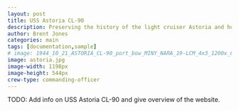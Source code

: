 ```yaml
---
layout: post
title: USS Astoria CL-90
description: Preserving the history of the light cruiser Astoria and honoring the men who served aboard her.
author: Brent Jones
categories: main
tags: [documentation,sample]
# image: 1944_10_21_ASTORIA_CL-90_port_bow_MINY_NARA_19-LCM_4x3_1200x_Crop.jpg
image: astoria.jpg
image-width: 1198px
image-height: 544px
crew-type: commanding-officer
---
```


TODO: Add info on USS Astoria CL-90 and give overview of the website.
